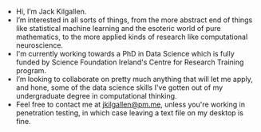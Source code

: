 - Hi, I’m Jack Kilgallen.
- I’m interested in all sorts of things, from the more abstract end of things like statistical machine learning and the esoteric world of pure mathematics, 
  to the more applied kinds of research like computational neuroscience. 
- I'm currently working towards a PhD in Data Science which is fully funded by Science Foundation Ireland's Centre for Research Training program.
- I’m looking to collaborate on pretty much anything that will let me apply, and hone, some of the data science skills I've gotten out of my undergraduate degree in computational thinking.
- Feel free to contact me at jkilgallen@pm.me, unless you're working in penetration testing, in which case leaving a text file on my desktop is fine.
